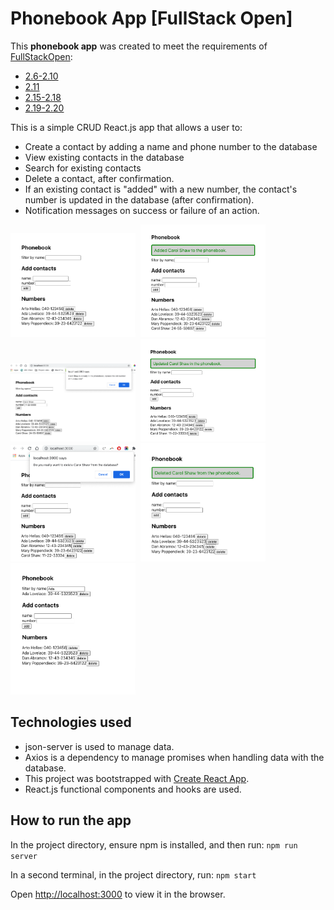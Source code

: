 # Phonebook App [FullStack Open]

This **phonebook app** was created to meet the requirements of [FullStackOpen](https://fullstackopen.com/en/):
- [2.6-2.10](https://fullstackopen.com/en/part2/forms#exercises-2-6-2-10)
- [2.11](https://fullstackopen.com/en/part2/getting_data_from_server#exercises-2-11-2-14)
- [2.15-2.18](https://fullstackopen.com/en/part2/altering_data_in_server#exercises-2-15-2-18)
- [2.19-2.20](https://fullstackopen.com/en/part2/adding_styles_to_react_app#exercises-2-19-2-20)

This is a simple CRUD React.js app that allows a user to:

- Create a contact by adding a name and phone number to the database 
- View existing contacts in the database
- Search for existing contacts
- Delete a contact, after confirmation.
- If an existing contact is "added" with a new number, the contact's number is updated in the database (after confirmation).
- Notification messages on success or failure of an action. 

<kbd style="display:inline-block; hspace: 20px; vertical-align: top;"  >
  <img src="./public/screenshot_on_load.png" alt="Phonebook app screenshot" width="200";/>
   <img src="./public/screenshot_add_contact_success.png" alt="Screenshot: add contact success" width="200"/>
  <img src="./public/screenshot_update_notification.png" alt="Screenshot: update confirmation notification" width="200"/>
  <img src="./public/screenshot_update_success.png" alt="Screenshot: contact update success" width="200"/>
  </kbd>
  <kbd style="display:inline-block; hspace: 20px; vertical-align: top;"  >
   <img src="./public/screenshot_delete_notification.png" alt="Screenshot: contact update success" width="200"/>
    <img src="./public/screenshot_delete_success.png" alt="Screenshot: contact update success" width="200"/>
    <img src="./public/screenshot_search.png" alt="Screenshot: search function" width="200"/>
  </kbd>

## Technologies used

- json-server is used to manage data.
- Axios is a dependency to manage promises when handling data with the database.
- This project was bootstrapped with [Create React App](https://github.com/facebook/create-react-app).
- React.js functional components and hooks are used.

## How to run the app

In the project directory, ensure npm is installed, and then run:
`npm run server`

In a second terminal, in the project directory, run:
`npm start`

Open [http://localhost:3000](http://localhost:3000) to view it in the browser.
